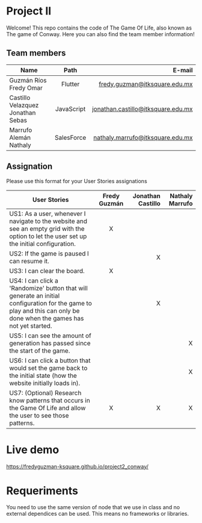 # Project II

Welcome! This repo contains the code of The Game Of Life, also known as The game of Conway. Here you can also find the team member information!

## Team members


| Name | Path | E-mail |
| ---------------- | :--: | ---: | 
| Guzmán Ríos Fredy Omar | Flutter | fredy.guzman@itksquare.edu.mx | 
| Castillo Velazquez Jonathan Sebas| JavaScript | jonathan.castillo@itksquare.edu.mx | 
| Marrufo Alemán Nathaly | SalesForce | nathaly.marrufo@itksquare.edu.mx |


## Assignation 

Please use this format for your User Stories assignations

| User Stories     | Fredy Guzmán | Jonathan Castillo | Nathaly Marrufo
| ---------------- | :--: | ---: | ---: |
| US1: As a user, whenever I navigate to the website and see an empty grid with the option to let the user set up the initial configuration. |  X   |      |      |
| US2: If the game is paused I can resume it. |      |    X |      |
| US3: I can clear the board. |  X   |      |      |
| US4: I can click a 'Randomize' button that will generate an initial configuration for the game to play and this can only be done when the games has not yet started.|      |  X   |      |
| US5: I can see the amount of generation has passed since the start of the game. |      |      |  X   |
| US6: I can click a button that would set the game back to the initial state (how the website initially loads in).|      |      |  X   |
| US7: (Optional) Research know patterns that occurs in the Game Of Life and allow the  user to see those patterns.|  X   |  X   |  X   |

# Live demo

https://fredyguzman-ksquare.github.io/project2_conway/

# Requeriments
You need to use the same version of node that we use in class and no external dependices can be used. This means no frameworks or libraries.

